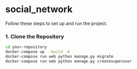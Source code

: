 # social_network


Follow these steps to set up and run the project.

### 1. Clone the Repository

```bash
cd your-repository
docker-compose up --build -d
docker-compose run web python manage.py migrate
docker-compose run web python manage.py createsuperuser



